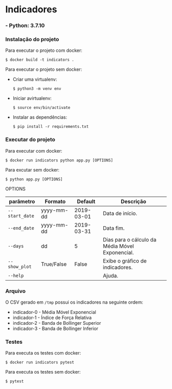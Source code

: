 # Indicadores

### - Python: 3.7.10

### Instalação do projeto

Para executar o projeto com docker:

 `$ docker build -t indicators .`

 

Para executar o projeto sem docker:

 - Criar uma virtualenv:
 
    `$ python3 -m venv env`

 - Iniciar avirtualenv:

    `$ source env/bin/activate`

 - Instalar as dependências:

   `$ pip install -r requirements.txt`


### Executar do projeto

Para executar com docker:

`$ docker run indicators python app.py [OPTIONS]`

Para excutar sem docker:

`$ python app.py [OPTIONS]`

OPTIONS

| parâmetro | Formato | Default | Descrição |
|---|---|---|---|
| `--start_date`  | yyyy-mm-dd | 2019-03-01 | Data de início. |
| `--end_date`  | yyyy-mm-dd | 2019-03-31 | Data fim. |
| `--days`  | dd | 5 | Dias para o cálculo da Média Móvel Exponencial. |
| `--show_plot` | True/False | False | Exibe o gráfico de indicadores. |
| `--help` | | | Ajuda. |

### Arquivo

O CSV gerado em `/tmp` possui os indicadores na seguinte ordem:

   - indicador-0 - Média Móvel Exponencial
   - indicador-1 - Índice de Força Relativa
   - indicador-2 - Banda de Bollinger Superior
   - indicador-3 - Banda de Bollinger Inferior


### Testes

Para executa os testes com docker:

`$ docker run indicators pytest`

Para executa os testes sem docker:

`$ pytest`